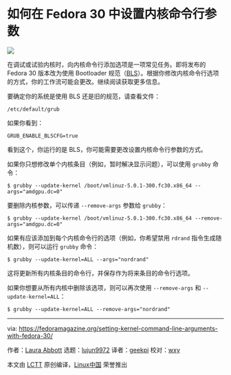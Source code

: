 [#]: collector: (lujun9972)
[#]: translator: (geekpi)
[#]: reviewer: (wxy)
[#]: publisher: ( )
[#]: url: ( )
[#]: subject: (Setting kernel command line arguments with Fedora 30)
[#]: via: (https://fedoramagazine.org/setting-kernel-command-line-arguments-with-fedora-30/)
[#]: author: (Laura Abbott https://fedoramagazine.org/makes-fedora-kernel/)

如何在 Fedora 30 中设置内核命令行参数
======

![][1]

在调试或试验内核时，向内核命令行添加选项是一项常见任务。即将发布的 Fedora 30 版本改为使用 Bootloader 规范（[BLS][2]）。根据你修改内核命令行选项的方式，你的工作流可能会更改。继续阅读获取更多信息。

要确定你的系统是使用 BLS 还是旧的规范，请查看文件：

```
/etc/default/grub
```

如果你看到：

```
GRUB_ENABLE_BLSCFG=true
```

看到这个，你运行的是 BLS，你可能需要更改设置内核命令行参数的方式。

如果你只想修改单个内核条目（例如，暂时解决显示问题），可以使用 `grubby` 命令：

```
$ grubby --update-kernel /boot/vmlinuz-5.0.1-300.fc30.x86_64 --args="amdgpu.dc=0"
```

要删除内核参数，可以传递 `--remove-args` 参数给 `grubby`：

```
$ grubby --update-kernel /boot/vmlinuz-5.0.1-300.fc30.x86_64 --remove-args="amdgpu.dc=0"
```

如果有应该添加到每个内核命令行的选项（例如，你希望禁用 `rdrand` 指令生成随机数），则可以运行 `grubby` 命令：

```
$ grubby --update-kernel=ALL --args="nordrand"
```

这将更新所有内核条目的命令行，并保存作为将来条目的命令行选项。

如果你想要从所有内核中删除该选项，则可以再次使用 `--remove-args` 和 `--update-kernel=ALL`：

```
$ grubby --update-kernel=ALL --remove-args="nordrand"
```

--------------------------------------------------------------------------------

via: https://fedoramagazine.org/setting-kernel-command-line-arguments-with-fedora-30/

作者：[Laura Abbott][a]
选题：[lujun9972][b]
译者：[geekpi](https://github.com/geekpi)
校对：[wxy](https://github.com/wxy)

本文由 [LCTT](https://github.com/LCTT/TranslateProject) 原创编译，[Linux中国](https://linux.cn/) 荣誉推出

[a]: https://fedoramagazine.org/makes-fedora-kernel/
[b]: https://github.com/lujun9972
[1]: https://fedoramagazine.org/wp-content/uploads/2019/03/f30-kernel-1-816x345.jpg
[2]: https://fedoraproject.org/wiki/Changes/BootLoaderSpecByDefault
